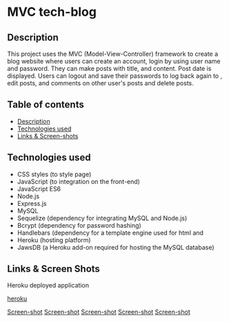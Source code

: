 # MVC tech-blog

## Description

This project uses the  MVC (Model-View-Controller) framework to create a blog website where users can create an account, login by using user name and password. They can make posts with title, and content. Post date is displayed. Users can logout and save their passwords to log back again to , edit posts, and comments on other user's posts and delete posts.

## Table of contents

- [Description](#description)
- [Technologies used](#technologies)
- [Links & Screen-shots](#links)


## Technologies used

- CSS styles (to style page)
- JavaScript (to integration on the front-end)
- JavaScript ES6
- Node.js
- Express.js
- MySQL
- Sequelize (dependency for integrating MySQL and Node.js)
- Bcrypt (dependency for password hashing)
- Handlebars (dependency for a template engine used for html and 
- Heroku (hosting platform)
- JawsDB (a Heroku add-on required for hosting the MySQL database)

## Links & Screen Shots
Heroku deployed application

[heroku](https://my-mvc-tech-blog.herokuapp.com/)

[Screen-shot](Assets/Home-page.png)
[Screen-shot](Assets/log-in.png)
[Screen-shot](Assets/logged-in.png)
[Screen-shot](Assets/posts-homepage.png)
[Screen-shot](Assets/Screen-Shot-dashboard.png)